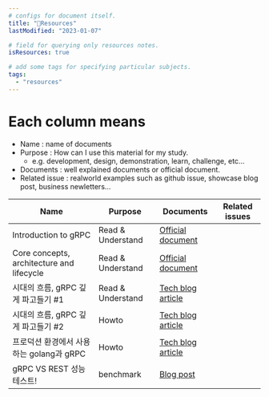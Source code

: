 ```yaml
---
# configs for document itself.
title: "🚚Resources"
lastModified: "2023-01-07"

# field for querying only resources notes.
isResources: true

# add some tags for specifying particular subjects.
tags:
  - "resources"
---
```

# Each column means
- Name : name of documents
- Purpose : How can I use this material for my study.
	- e.g. development, design, demonstration, learn, challenge, etc...
- Documents : well explained documents or official document.
- Related issue : realworld examples such as github issue, showcase blog post, business newletters...

| Name                                      | Purpose           | Documents                                                                                                                                                                                                                         | Related issues |
| ----------------------------------------- | ----------------- | --------------------------------------------------------------------------------------------------------------------------------------------------------------------------------------------------------------------------------- | -------------- |
| Introduction to gRPC                      | Read & Understand | [Official document](https://grpc.io/docs/what-is-grpc/introduction/)                                                                                                                                                              |                |
| Core concepts, architecture and lifecycle | Read & Understand | [Official document](https://grpc.io/docs/what-is-grpc/core-concepts/)                                                                                                                                                             |                |
| 시대의 흐름, gRPC 깊게 파고들기 #1        | Read & Understand | [Tech blog article](https://medium.com/naver-cloud-platform/nbp-%EA%B8%B0%EC%88%A0-%EA%B2%BD%ED%97%98-%EC%8B%9C%EB%8C%80%EC%9D%98-%ED%9D%90%EB%A6%84-grpc-%EA%B9%8A%EA%B2%8C-%ED%8C%8C%EA%B3%A0%EB%93%A4%EA%B8%B0-1-39e97cb3460)  |                |
| 시대의 흐름, gRPC 깊게 파고들기 #2        | Howto             | [Tech blog article](https://medium.com/naver-cloud-platform/nbp-%EA%B8%B0%EC%88%A0-%EA%B2%BD%ED%97%98-%EC%8B%9C%EB%8C%80%EC%9D%98-%ED%9D%90%EB%A6%84-grpc-%EA%B9%8A%EA%B2%8C-%ED%8C%8C%EA%B3%A0%EB%93%A4%EA%B8%B0-2-b01d390a7190) |                |
| 프로덕션 환경에서 사용하는 golang과 gRPC  | Howto             | [Tech blog article](https://blog.banksalad.com/tech/production-ready-grpc-in-golang/)                                                                                                                                             |                |
| gRPC VS REST 성능 테스트!                 | benchmark         | [Blog post](https://jydlove.tistory.com/55)                                                                                                                                                                                                                                  |                |
